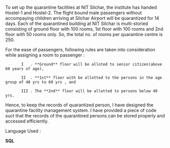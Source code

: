 
To set up the quarantine facilities at NIT Silchar, the institute has handed Hostel-1 and Hostel-2. The flight bound male passengers without accompaying children arriving at Silchar Airport will be quarantized for 14 days. Each of the quarantined building at NIT Silchar is multi-storied consisting of ground floor with 100 rooms, 1st floor with 100 rooms and 2nd floor with 50 rooms only. So, the total no. of rooms per quarantine centre is 250. 

For the ease of passengers, following rules are taken into consideration while assigning a room to passenger :

           I   . **Ground** floor will be alloted to senior citizen(above 60 years of age),
   
           II  . **1st** floor with be allotted to the persons in the age group of 40 yrs to 60 yrs , and 
  
           III . The **2nd** floor will be allotted to persons below 40 yrs.
           
 Hence, to keep the records of quarantized person, I have designed the quarantine facility management system. I have provided a piece of code suct that the records
  of the quarantined persons can be stored properly and accessed efficiently.
  
  
  
  Language Used :
  
  **SQL**
           
 
